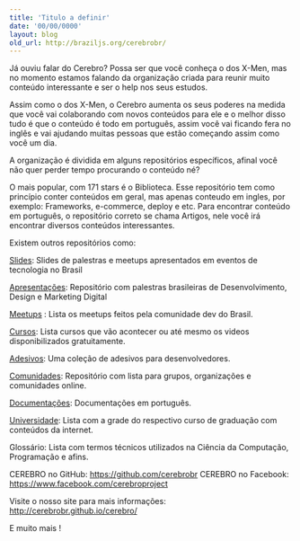 ```yaml
---
title: 'Titulo a definir'
date: '00/00/0000'
layout: blog
old_url: http://braziljs.org/cerebrobr/
---
```


<p>Já ouviu falar do Cerebro? Possa ser que você conheça o dos X-Men, mas no momento estamos falando da organização criada para reunir muito conteúdo interessante e ser o help nos seus estudos.</p>

<p>Assim como o dos X-Men, o Cerebro aumenta os seus poderes na medida que você vai colaborando com novos conteúdos para ele e o melhor disso tudo é que o conteúdo é todo em português, assim você vai ficando fera no inglês e vai ajudando muitas pessoas que estão começando assim como você um dia.</p>

<p>A organização é dividida em alguns repositórios específicos, afinal você não quer perder tempo procurando o conteúdo né? </p>

<p>O mais popular, com 171 stars é o Biblioteca. Esse repositório tem como princípio conter conteúdos em geral, mas apenas conteudo em ingles, por exemplo: Frameworks, e-commerce, deploy e etc.
Para encontrar conteúdo em português, o repositório correto se chama Artigos, nele você irá encontrar diversos conteúdos interessantes.</p>
<p>Existem outros repositórios como:</p>

<a href="https://github.com/cerebrobr/slides">Slides</a>: Slides de palestras e meetups apresentados em eventos de tecnologia no Brasil

<a href="https://github.com/cerebrobr/apresentacoes">Apresentações</a>: Repositório com palestras brasileiras de Desenvolvimento, Design e Marketing Digital

<a href="https://github.com/cerebrobr/meetups">Meetups</a> : Lista os meetups feitos pela comunidade dev do Brasil.

<a href="https://github.com/cerebrobr/cursos">Cursos</a>: Lista cursos que vão acontecer ou até mesmo os videos disponibilizados gratuitamente.

<a href="https://github.com/cerebrobr/adesivos">Adesivos</a>: Uma coleção de adesivos para desenvolvedores.

<a href="https://github.com/cerebrobr/comunidade">Comunidades</a>: Repositório com lista para grupos, organizações e comunidades online.

<a href="https://github.com/cerebrobr/documentacoes">Documentações</a>: Documentações em português.

<a href="https://github.com/cerebrobr/universidade">Universidade</a>: Lista com a grade do respectivo curso de graduação com conteúdos da internet.

Glossário: Lista com termos técnicos utilizados na Ciência da Computação, Programação e afins.

CEREBRO no GitHub: <a href="https://github.com/cerebrobr">https://github.com/cerebrobr</a>
CEREBRO no Facebook: <a href="https://www.facebook.com/cerebroproject">https://www.facebook.com/cerebroproject</a>

Visite o nosso site para mais informações: <a href="http://cerebrobr.github.io/cerebro/">http://cerebrobr.github.io/cerebro/</a>

<p>E muito mais !</p>